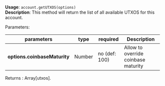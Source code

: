 **Usage**: `account.getUTXOS(options)`      
**Description**: This method will return the list of all available UTXOS for this account.

Parameters: 

| parameters           | type      | required       | Description                                                                             |  
|----------------------|-----------|----------------| ----------------------------------------------------------------------------------------|
| **options.coinbaseMaturity** | Number    | no (def: 100)  | Allow to override coinbase maturity |

Returns : Array[utxos].
